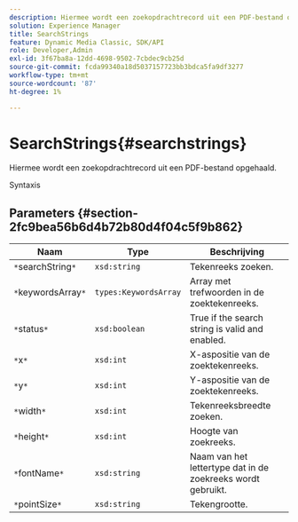 ```yaml
---
description: Hiermee wordt een zoekopdrachtrecord uit een PDF-bestand opgehaald.
solution: Experience Manager
title: SearchStrings
feature: Dynamic Media Classic, SDK/API
role: Developer,Admin
exl-id: 3f67ba8a-12dd-4698-9502-7cbdec9cb25d
source-git-commit: fcda99340a18d5037157723bb3bdca5fa9df3277
workflow-type: tm+mt
source-wordcount: '87'
ht-degree: 1%

---
```


# SearchStrings{#searchstrings}

Hiermee wordt een zoekopdrachtrecord uit een PDF-bestand opgehaald.

Syntaxis

## Parameters {#section-2fc9bea56b6d4b72b80d4f04c5f9b862}

| Naam | Type | Beschrijving |
|---|---|---|
| `*`searchString`*` | `xsd:string` | Tekenreeks zoeken. |
| `*`keywordsArray`*` | `types:KeywordsArray` | Array met trefwoorden in de zoektekenreeks. |
| `*`status`*` | `xsd:boolean` | True if the search string is valid and enabled. |
| `*`x`*` | `xsd:int` | X-aspositie van de zoektekenreeks. |
| `*`y`*` | `xsd:int` | Y-aspositie van de zoektekenreeks. |
| `*`width`*` | `xsd:int` | Tekenreeksbreedte zoeken. |
| `*`height`*` | `xsd:int` | Hoogte van zoekreeks. |
| `*`fontName`*` | `xsd:string` | Naam van het lettertype dat in de zoekreeks wordt gebruikt. |
| `*`pointSize`*` | `xsd:string` | Tekengrootte. |
